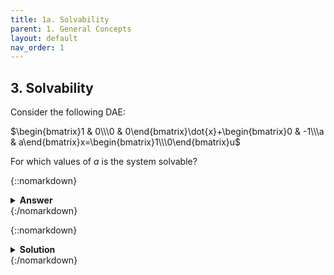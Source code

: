 ```yaml
---
title: 1a. Solvability
parent: 1. General Concepts
layout: default
nav_order: 1
---
```


## 3. Solvability

Consider the following DAE:

$\begin{bmatrix}1 & 0\\\0 & 0\end{bmatrix}\dot{x}+\begin{bmatrix}0 & -1\\\a & a\end{bmatrix}x=\begin{bmatrix}1\\\0\end{bmatrix}u$

For which values of $a$ is the system solvable?

{::nomarkdown}<details><summary><strong>Answer</strong></summary>{:/nomarkdown}

$a\ne 0$

{::nomarkdown}</details>{:/nomarkdown}

{::nomarkdown}<details><summary><strong>Solution</strong></summary>{:/nomarkdown}
A first-order system on the form $\mathbf{A}x=\mathbf{B}$ is solvable if $\det(\mathbf{A})\ne 0$.

We can rewrite our DAE to the same form by converting to Laplace:

$\left(\begin{bmatrix}1 & 0\\\0 & 0\end{bmatrix}s +\begin{bmatrix}0 & -1\\\a & a\end{bmatrix}\right)x=\begin{bmatrix}1\\\0\end{bmatrix}u \Rightarrow$

$\begin{bmatrix}s & -1\\\a & a\end{bmatrix}x=\begin{bmatrix}1\\\0\end{bmatrix}u $

$\det(\mathbf{A}) = \det\begin{bmatrix}s & -1\\\a & a\end{bmatrix} = a(s+1)$

As can be seen, the system is solvable assuming $a\ne 0$.
{::nomarkdown}</details>{:/nomarkdown}


